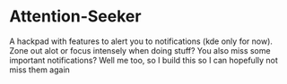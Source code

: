 # Attention-Seeker
A hackpad with features to alert you to notifications (kde only for now). Zone out alot or focus intensely when doing stuff? You also miss some important notifications? Well me too, so I build this so I can hopefully not miss them again
